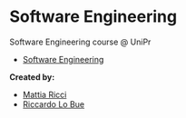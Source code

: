 # Software Engineering
Software Engineering course @ UniPr

- [Software Engineering](#software-engineering)

 **Created by:**
 
 -  [Mattia Ricci](https://github.com/tiaringhio)
 -  [Riccardo Lo Bue](https://github.com/riccardolobue98)
 
